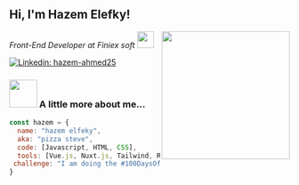<h2> Hi, I'm Hazem Elefky! </h2>
<img align='right' src="https://media.giphy.com/media/MnEr6CZATHskQ4dV8o/giphy.gif" width="230">
<p><em>Front-End Developer at Finiex soft <img src="https://media.giphy.com/media/WUlplcMpOCEmTGBtBW/giphy.gif" width="30"> </em></p>

[![Linkedin: hazem-ahmed25](https://img.shields.io/badge/hazem-ahmed25?logo=linkedin&color=blue)](https://www.linkedin.com/in/hazem-ahmed25/)

### <img src="https://media.giphy.com/media/VgCDAzcKvsR6OM0uWg/giphy.gif" width="50"> A little more about me...  

```javascript
const hazem = {
  name: "hazem elfeky",
  aka: "pizza steve",
  code: [Javascript, HTML, CSS],
  tools: [Vue.js, Nuxt.js, Tailwind, React, Element UI],
 challenge: "I am doing the #100DaysOfCode challenge focused on JS and Vue.js"
}
```
